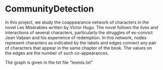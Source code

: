 # CommunityDetection
In this project, we  study the coappearance network of characters in the novel Les Misérables written by Victor Hugo. The novel follows the lives and interactions of several characters, particularly the struggles of ex-convict Jean Valjean and his experience of redemption. In this network, nodes represent characters as indicated by the labels and edges connect any pair of characters that appear in the same chapter of the book. The values on the edges are the number of such co-appearances.

The graph is given in the txt file "lesmis.txt"
